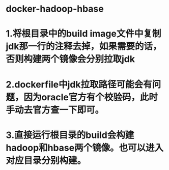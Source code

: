 # docker-hadoop-hbase

# 1.将根目录中的build image文件中复制jdk那一行的注释去掉，如果需要的话，否则构建两个镜像会分别拉取jdk
# 2.dockerfile中jdk拉取路径可能会有问题，因为oracle官方有个校验码，此时手动去官方查一下即可。
# 3.直接运行根目录的build会构建hadoop和hbase两个镜像。也可以进入对应目录分别构建。
